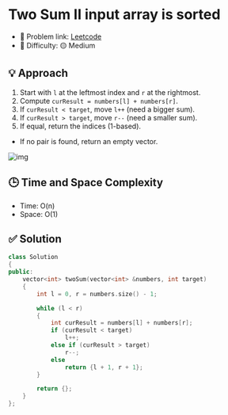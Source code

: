 # Two Sum II input array is sorted

- 🧩 Problem link: [Leetcode](https://leetcode.com/problems/two-sum-ii-input-array-is-sorted/description/)
- 🚦 Difficulty: 🟡 Medium

## 💡 Approach

1. Start with `l` at the leftmost index and `r` at the rightmost.
2. Compute `curResult = numbers[l] + numbers[r]`.
3. If `curResult < target`, move `l++` (need a bigger sum).
4. If `curResult > target`, move `r--` (need a smaller sum).
5. If equal, return the indices (1-based).

- If no pair is found, return an empty vector.

![img](https://imagedelivery.net/CLfkmk9Wzy8_9HRyug4EVA/b13efdb3-c268-45ac-fdd4-13ead6600600/sharpen=1)

## 🕒 Time and Space Complexity

- Time: O(n)
- Space: O(1)

## ✅ Solution

```cpp
class Solution
{
public:
    vector<int> twoSum(vector<int> &numbers, int target)
    {
        int l = 0, r = numbers.size() - 1;

        while (l < r)
        {
            int curResult = numbers[l] + numbers[r];
            if (curResult < target)
                l++;
            else if (curResult > target)
                r--;
            else
                return {l + 1, r + 1};
        }

        return {};
    }
};
```
